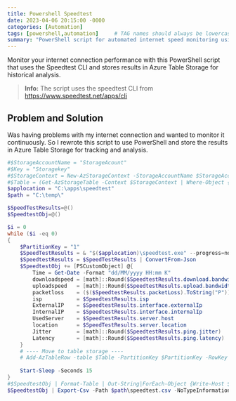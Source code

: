 ```yaml
---
title: Powershell Speedtest
date: 2023-04-06 20:15:00 -0000
categories: [Automation]
tags: [powershell,automation]     # TAG names should always be lowercase
summary: "PowerShell script for automated internet speed monitoring using Speedtest CLI with results stored in Azure Table Storage for analysis."
---
```


Monitor your internet connection performance with this PowerShell script that uses the Speedtest CLI and stores results in Azure Table Storage for historical analysis.

<!--more-->

> **Info:** The script uses the speedtest CLI from https://www.speedtest.net/apps/cli

## Problem and Solution

Was having problems with my internet connection and wanted to monitor it continuously. So I rewrote this script to use PowerShell and store the results in Azure Table Storage for tracking and analysis.

```powershell
#$StorageAccountName = "StorageAcount"
#$Key = "Storagekey"
#$StorageContext = New-AzStorageContext -StorageAccountName $StorageAccountName -StorageAccountKey $Key
#$Table = (Get-AzStorageTable -Context $StorageContext | Where-Object {$_.name -eq "Speedtest"}).CloudTable
$applocation = "C:\apps\speedtest"
$path = "C:\temp\"

$SpeedTestResults=@()
$SpeedtestObj=@()

$i = 0
while ($i -eq 0)
{
    $PartitionKey = "1"
    $SpeedTestResults = & "$($applocation)\speedtest.exe" --progress=no --format=json
    $SpeedtestResults = $SpeedTestResults | ConvertFrom-Json
    $SpeedtestObj += [PSCustomObject] @{
        Time = Get-Date -Format "dd/MM/yyyy HH:mm K"
        downloadspeed = [math]::Round($SpeedtestResults.download.bandwidth / 1000000 * 8, 2)
        uploadspeed   = [math]::Round($SpeedtestResults.upload.bandwidth / 1000000 * 8, 2)
        packetloss    = ($($SpeedtestResults.packetLoss).ToString("P"))
        isp           = $SpeedtestResults.isp
        ExternalIP    = $SpeedtestResults.interface.externalIp
        InternalIP    = $SpeedtestResults.interface.internalIp
        UsedServer    = $SpeedtestResults.server.host
        location      = $SpeedTestResults.server.location
        Jitter        = [math]::Round($SpeedtestResults.ping.jitter)
        Latency       = [math]::Round($SpeedtestResults.ping.latency)       
    }
    # ---- Move to table storage ----
    # Add-AzTableRow -table $Table -PartitionKey $PartitionKey -RowKey (Get-Date).Ticks -property $SpeedtestObj
   
    Start-Sleep -Seconds 15
}
#$SpeedtestObj | Format-Table | Out-String|ForEach-Object {Write-Host $_}
$SpeedtestObj | Export-Csv -Path $path\speedtest.csv -NoTypeInformation
```

